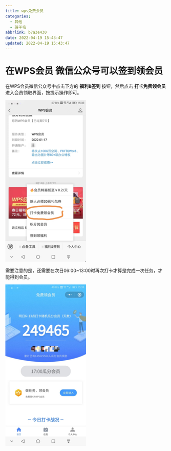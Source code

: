 ```yaml
---
title: wps免费会员
categories:
  - 其他
  - 薅羊毛
abbrlink: b7a3e430
date: 2022-04-19 15:43:47
updated: 2022-04-19 15:43:47
---
```

# 在WPS会员 微信公众号可以签到领会员
在WPS会员微信公众号中点击下方的 **福利&签到** 按钮，然后点击 **打卡免费领会员** 进入会员领取界面，按提示操作即可。

<img src="https://raw.githubusercontent.com/lanlan2017/images/master/Blog/2022/04/20220419154205.png" alt="image-20220419154204870" width="50%">

需要注意的是，还需要在次日06:00~13:00时再次打卡才算是完成一次任务，才能得到会员。
<!-- more -->

<!-- ![image-20220419154248077](https://raw.githubusercontent.com/lanlan2017/images/master/Blog/2022/04/20220419154248.png) -->

<img src="https://raw.githubusercontent.com/lanlan2017/images/master/Blog/2022/04/20220419154248.png" alt="image-20220419154248077" width="50%">
